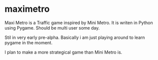maximetro
=========

Maxi Metro is a Traffic game inspired by Mini Metro. 
It is writen in Python using Pygame. Should be multi user some day.

Stil in very early pre-alpha. Basically i am just playing around to
learn pygame in the moment.

I plan to make a more strategical game than Mini Metro is.
